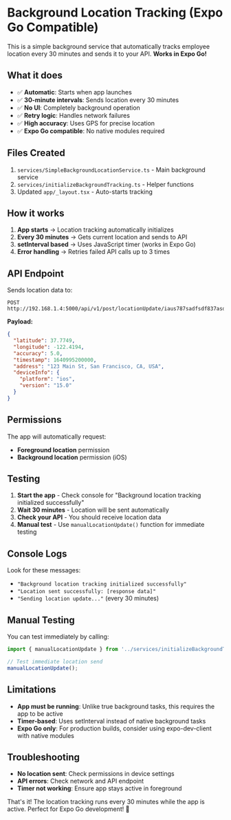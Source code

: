 # Background Location Tracking (Expo Go Compatible)

This is a simple background service that automatically tracks employee location every 30 minutes and sends it to your API. **Works in Expo Go!**

## What it does

- ✅ **Automatic**: Starts when app launches
- ✅ **30-minute intervals**: Sends location every 30 minutes
- ✅ **No UI**: Completely background operation
- ✅ **Retry logic**: Handles network failures
- ✅ **High accuracy**: Uses GPS for precise location
- ✅ **Expo Go compatible**: No native modules required

## Files Created

1. `services/SimpleBackgroundLocationService.ts` - Main background service
2. `services/initializeBackgroundTracking.ts` - Helper functions
3. Updated `app/_layout.tsx` - Auto-starts tracking

## How it works

1. **App starts** → Location tracking automatically initializes
2. **Every 30 minutes** → Gets current location and sends to API
3. **setInterval based** → Uses JavaScript timer (works in Expo Go)
4. **Error handling** → Retries failed API calls up to 3 times

## API Endpoint

Sends location data to:
```
POST http://192.168.1.4:5000/api/v1/post/locationUpdate/iaus787sadfsdf837asdsad8223e
```

**Payload:**
```json
{
  "latitude": 37.7749,
  "longitude": -122.4194,
  "accuracy": 5.0,
  "timestamp": 1640995200000,
  "address": "123 Main St, San Francisco, CA, USA",
  "deviceInfo": {
    "platform": "ios",
    "version": "15.0"
  }
}
```

## Permissions

The app will automatically request:
- **Foreground location** permission
- **Background location** permission (iOS)

## Testing

1. **Start the app** - Check console for "Background location tracking initialized successfully"
2. **Wait 30 minutes** - Location will be sent automatically
3. **Check your API** - You should receive location data
4. **Manual test** - Use `manualLocationUpdate()` function for immediate testing

## Console Logs

Look for these messages:
- `"Background location tracking initialized successfully"`
- `"Location sent successfully: [response data]"`
- `"Sending location update..."` (every 30 minutes)

## Manual Testing

You can test immediately by calling:
```javascript
import { manualLocationUpdate } from '../services/initializeBackgroundTracking';

// Test immediate location send
manualLocationUpdate();
```

## Limitations

- **App must be running**: Unlike true background tasks, this requires the app to be active
- **Timer-based**: Uses setInterval instead of native background tasks
- **Expo Go only**: For production builds, consider using expo-dev-client with native modules

## Troubleshooting

- **No location sent**: Check permissions in device settings
- **API errors**: Check network and API endpoint
- **Timer not working**: Ensure app stays active in foreground

That's it! The location tracking runs every 30 minutes while the app is active. Perfect for Expo Go development! 🎯 